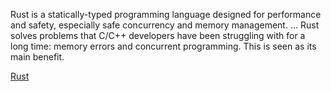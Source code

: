 Rust is a statically-typed programming language designed for performance and safety, especially safe concurrency and memory management. ... Rust solves problems that C/C++ developers have been struggling with for a long time: memory errors and concurrent programming. This is seen as its main benefit.  

[Rust](https://www.rust-lang.org/)